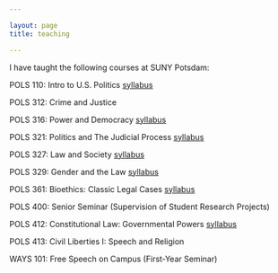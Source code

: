 ```yaml
---

layout: page
title: teaching

---
```


I have taught the following courses at SUNY Potsdam:

POLS 110: Intro to U.S. Politics [syllabus](https://raw.githubusercontent.com/dlempert/dlempert.github.io/master/docs/s110.pdf)

POLS 312: Crime and Justice

POLS 316: Power and Democracy [syllabus](https://raw.githubusercontent.com/dlempert/dlempert.github.io/master/docs/s316.pdf)

POLS 321: Politics and The Judicial Process [syllabus](https://raw.githubusercontent.com/dlempert/dlempert.github.io/master/docs/s321.pdf)

POLS 327: Law and Society [syllabus](https://raw.githubusercontent.com/dlempert/dlempert.github.io/master/docs/s327.pdf)

POLS 329: Gender and the Law [syllabus](https://raw.githubusercontent.com/dlempert/dlempert.github.io/master/docs/s329.pdf)

POLS 361: Bioethics: Classic Legal Cases [syllabus](https://raw.githubusercontent.com/dlempert/dlempert.github.io/master/docs/s361.pdf)

POLS 400: Senior Seminar (Supervision of Student Research Projects)

POLS 412: Constitutional Law: Governmental Powers [syllabus](https://raw.githubusercontent.com/dlempert/dlempert.github.io/master/docs/412.pdf)

POLS 413: Civil Liberties I: Speech and Religion

WAYS 101: Free Speech on Campus (First-Year Seminar)
